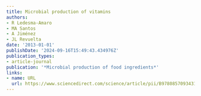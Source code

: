 ```yaml
---
title: Microbial production of vitamins
authors:
- R Ledesma-Amaro
- MA Santos
- A Jiménez
- JL Revuelta
date: '2013-01-01'
publishDate: '2024-09-16T15:49:43.434976Z'
publication_types:
- article-journal
publication: '*Microbial production of food ingredients*'
links:
- name: URL
  url: https://www.sciencedirect.com/science/article/pii/B9780857093431500214
---
```

